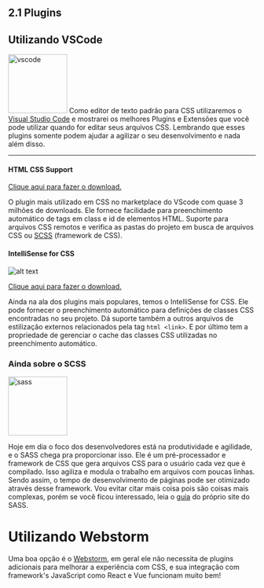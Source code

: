 ## 2.1 Plugins

## Utilizando VSCode

<img src="https://user-images.githubusercontent.com/674621/71187801-14e60a80-2280-11ea-94c9-e56576f76baf.png" alt="vscode" width="120">
Como editor de texto padrão para CSS utilizaremos o <a href="https://code.visualstudio.com/download">Visual Studio Code</a> e mostrarei os melhores Plugins e Extensões que você pode utilizar quando for editar seus arquivos CSS. Lembrando que esses plugins somente podem ajudar a agilizar o seu desenvolvimento e nada além disso.

<hr>

#### HTML CSS Support

<a href="https://marketplace.visualstudio.com/items?itemName=ecmel.vscode-html-css">Clique aqui para fazer o download.</a>

O plugin mais utilizado em CSS no marketplace do VScode com quase 3 milhões de downloads. Ele fornece facilidade para preenchimento automático de tags em class e id de elementos HTML. Suporte para arquivos CSS remotos e verifica as pastas do projeto em busca de arquivos CSS ou <a href="https://sass-lang.com/guide">SCSS</a> (framework de CSS).

#### IntelliSense for CSS

![alt text](https://i.imgur.com/5crMfTj.gif "IntelliSense Showcase")

<a href="https://marketplace.visualstudio.com/items?itemName=Zignd.html-css-class-completion">Clique aqui para fazer o download.</a>

Ainda na ala dos plugins mais populares, temos o IntelliSense for CSS. Ele pode fornecer o preenchimento automático para definições de classes CSS encontradas no seu projeto. Dá suporte também a outros arquivos de estilização externos relacionados pela tag ```html <link>```. E por último tem a propriedade de gerenciar o cache das classes CSS utilizadas no preenchimento automático.

### Ainda sobre o SCSS

<img src="https://logos-download.com/wp-content/uploads/2016/09/Sass_logo.png" alt="sass" width="120">

Hoje em dia o foco dos desenvolvedores está na produtividade e agilidade, e o SASS chega pra proporcionar isso. Ele é um pré-processador e framework de CSS que gera arquivos CSS para o usuário cada vez que é compilado. Isso agiliza e modula o trabalho em arquivos com poucas linhas. Sendo assim, o tempo de desenvolvimento de páginas pode ser otimizado através desse framework. Vou evitar citar mais coisa pois são coisas mais complexas, porém se você ficou interessado, leia o <a href="https://sass-lang.com/guide">guia</a> do próprio site do SASS.

# Utilizando Webstorm

Uma boa opção é o [Webstorm](https://www.jetbrains.com/pt-br/webstorm/), em geral ele não necessita de plugins adicionais para melhorar a experiência com CSS, e sua integração com framework's JavaScript como React e Vue funcionam muito bem!